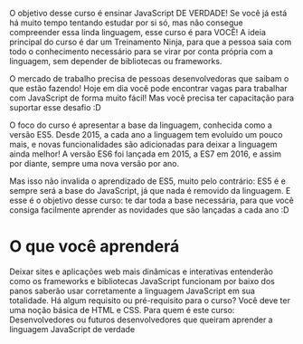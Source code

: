 
O objetivo desse curso é ensinar JavaScript DE VERDADE! Se você já está há muito tempo tentando estudar por si só, mas não consegue compreender essa linda linguagem, esse curso é para VOCÊ! A ideia principal do curso é dar um Treinamento Ninja, para que a pessoa saia com todo o conhecimento necessário para se virar por conta própria com a linguagem, sem depender de bibliotecas ou frameworks.



O mercado de trabalho precisa de pessoas desenvolvedoras que saibam o que estão fazendo! Hoje em dia você pode encontrar vagas para trabalhar com JavaScript de forma muito fácil! Mas você precisa ter capacitação para suportar esse desafio :D



O foco do curso é apresentar a base da linguagem, conhecida como a versão ES5. Desde 2015, a cada ano a linguagem tem evoluído um pouco mais, e novas funcionalidades são adicionadas para deixar a linguagem ainda melhor! A versão ES6 foi lançada em 2015, a ES7 em 2016, e assim por diante, sempre uma nova versão por ano.



Mas isso não invalida o aprendizado de ES5, muito pelo contrário: ES5 é e sempre será a base do JavaScript, já que nada é removido da linguagem. E esse é o objetivo desse curso: te dar toda a base necessária, para que você consiga facilmente aprender as novidades que são lançadas a cada ano :D


# O que você aprenderá
Deixar sites e aplicações web mais dinâmicas e interativas
entenderão como os frameworks e bibliotecas JavaScript funcionam por baixo dos panos
saberão usar corretamente a linguagem JavaScript em sua totalidade.
Há algum requisito ou pré-requisito para o curso?
Você deve ter uma noção básica de HTML e CSS.
Para quem é este curso:
Desenvolvedores ou futuros desenvolvedores que queiram aprender a linguagem JavaScript de verdade